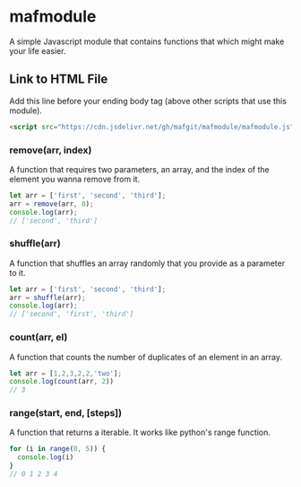 # mafmodule
A simple Javascript module that contains functions that which might make your life easier.

## Link to HTML File
Add this line before your ending body tag (above other scripts that use this module).
```html
<script src="https://cdn.jsdelivr.net/gh/mafgit/mafmodule/mafmodule.js"></script>
```

### remove(arr, index)
A function that requires two parameters, an array, and the index of the element you wanna remove from it.

```javascript
let arr = ['first', 'second', 'third'];
arr = remove(arr, 0);
console.log(arr);
// ['second', 'third']
```

### shuffle(arr)
A function that shuffles an array randomly that you provide as a parameter to it.

```js
let arr = ['first', 'second', 'third'];
arr = shuffle(arr);
console.log(arr);
// ['second', 'first', 'third']
```

### count(arr, el)
A function that counts the number of duplicates of an element in an array.

```js
let arr = [1,2,3,2,2,'two'];
console.log(count(arr, 2))
// 3
```
### range(start, end, [steps])
A function that returns a iterable. It works like python's range function.
```js
for (i in range(0, 5)) {
  console.log(i)
}
// 0 1 2 3 4
```

